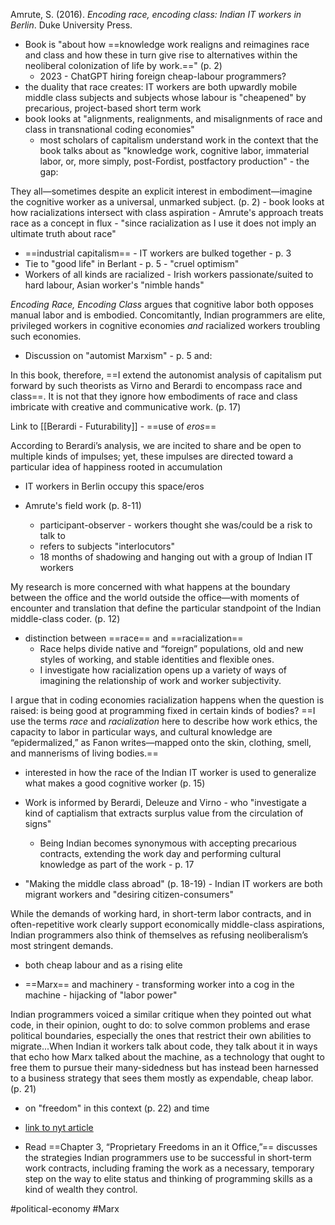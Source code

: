 Amrute, S. (2016). _Encoding race, encoding class: Indian IT workers in Berlin_. Duke University Press.

- Book is "about how ==knowledge work realigns and reimagines race and class and how these in turn give rise to alternatives within the neoliberal colonization of life by work.==" (p. 2)
	- 2023 - ChatGPT hiring foreign cheap-labour programmers? 
- the duality that race creates: IT workers are both upwardly mobile middle class subjects and subjects whose labour is "cheapened" by precarious, project-based short term work
- book looks at "alignments, realignments, and misalignments of race and class in transnational coding economies"
	- most scholars of capitalism understand work in the context that the book talks about as "knowledge work, cognitive labor, immaterial labor, or, more simply, post-Fordist, postfactory production" - the gap:

They all—sometimes despite an explicit interest in embodiment—imagine the cognitive worker as a universal, unmarked subject. (p. 2)
	- book looks at how racializations intersect with class aspiration - Amrute's approach treats race as a concept in flux - "since racialization as I use it does not imply an ultimate truth about race"
- ==industrial capitalism== - IT workers are bulked together - p. 3
- Tie to "good life" in Berlant - p. 5 - "cruel optimism"
- Workers of all kinds are racialized - Irish workers passionate/suited to hard labour, Asian worker's "nimble hands"

*Encoding Race, Encoding Class* argues that cognitive labor both opposes manual labor and is embodied. Concomitantly, Indian programmers are elite, privileged workers in cognitive economies *and* racialized workers troubling such economies.
- Discussion on "automist Marxism" - p. 5 and:

In this book, therefore, ==I extend the autonomist analysis of capitalism put forward by such theorists as Virno and Berardi to encompass race and class==. It is not that they ignore how embodiments of race and class imbricate with creative and communicative work. (p. 17)

Link to [[Berardi - Futurability]] - ==use of *eros*== 

According to Berardi’s analysis, we are incited to share and be open to multiple kinds of impulses; yet, these impulses are directed
toward a particular idea of happiness rooted in accumulation
- IT workers in Berlin occupy this space/eros 

- Amrute's field work (p. 8-11)
	- participant-observer - workers thought she was/could be a risk to talk to
	- refers to subjects "interlocutors"
	- 18 months of shadowing and hanging out with a group of Indian IT workers

My research is more concerned with what happens at the boundary between the office and the world outside the office—with moments of encounter and translation that define the particular standpoint of the Indian middle-class coder. (p. 12)

- distinction between ==race== and ==racialization==
	- Race helps divide native and “foreign” populations, old and new styles of working, and stable identities and flexible ones.
	- I investigate how racialization opens up a variety of ways of imagining the relationship of work and worker subjectivity.

I argue that in coding economies racialization happens when the question is raised: is being good at programming fixed in certain kinds of bodies? ==I use the terms *race* and *racialization* here to describe how work ethics, the capacity to labor in particular ways, and cultural knowledge are “epidermalized,” as Fanon writes—mapped onto the skin, clothing, smell, and mannerisms of living bodies.==
- interested in how the race of the Indian IT worker is used to generalize what makes a good cognitive worker (p. 15)

- Work is informed by Berardi, Deleuze and Virno - who "investigate a kind of captialism that extracts surplus value from the circulation of signs"
	- Being Indian becomes synonymous with accepting precarious contracts, extending the work day and performing cultural knowledge as part of the work - p. 17
- "Making the middle class abroad" (p. 18-19) - Indian IT workers are both migrant workers and "desiring citizen-consumers" 

While the demands of working hard, in short-term labor contracts, and in often-repetitive work clearly support economically middle-class aspirations, Indian programmers also think of themselves as refusing neoliberalism’s most stringent demands. 
- both cheap labour and as a rising elite

- ==Marx== and machinery - transforming worker into a cog in the machine - hijacking of "labor power"

Indian programmers voiced a similar critique when they pointed out what code, in their opinion, ought to do: to solve common problems and erase political boundaries, especially the ones that restrict their own abilities to migrate...When Indian it workers talk about code, they talk about it in ways that echo how Marx talked about the machine, as a technology that ought to free them to pursue their many-sidedness but has instead been harnessed to a business strategy that sees them mostly as expendable, cheap labor. (p. 21)
- on "freedom" in this context (p. 22) and time 
- [link to nyt article](https://www.nytimes.com/2023/03/02/briefing/chatgpt-ai.html?smid=nytcore-ios-share&referringSource=articleShare)

- Read  ==Chapter 3, “Proprietary Freedoms in an it Office,”== discusses the strategies Indian programmers use to be successful in short-term work contracts, including framing the work as a necessary, temporary step on the way to elite status and thinking of programming skills as a kind of wealth they control.

#political-economy #Marx